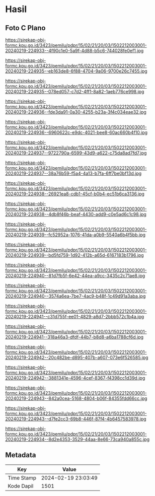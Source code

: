 # Hasil

## Foto C Plano

https://sirekap-obj-formc.kpu.go.id/3423/pemilu/pdpr/15/02/21/20/03/1502212003001-20240219-224933--4f90c1e0-5a9f-4d88-b5c6-744028fe0ef1.jpg

https://sirekap-obj-formc.kpu.go.id/3423/pemilu/pdpr/15/02/21/20/03/1502212003001-20240219-224935--eb163de8-6f88-4704-9a06-9700e26c7455.jpg

https://sirekap-obj-formc.kpu.go.id/3423/pemilu/pdpr/15/02/21/20/03/1502212003001-20240219-224935--078ed057-c7d2-4ff1-8a82-1aeb776ce998.jpg

https://sirekap-obj-formc.kpu.go.id/3423/pemilu/pdpr/15/02/21/20/03/1502212003001-20240219-224936--fde3da91-0a30-4255-b23a-3f4c034eae32.jpg

https://sirekap-obj-formc.kpu.go.id/3423/pemilu/pdpr/15/02/21/20/03/1502212003001-20240219-224936--6960622c-e9dc-4021-bee8-60ac660b4f10.jpg

https://sirekap-obj-formc.kpu.go.id/3423/pemilu/pdpr/15/02/21/20/03/1502212003001-20240219-224937--9722790a-6599-43d9-a622-c75da8ad7fd7.jpg

https://sirekap-obj-formc.kpu.go.id/3423/pemilu/pdpr/15/02/21/20/03/1502212003001-20240219-224937--38a76b59-f5a4-4a13-b7fa-6ff7be0bf13d.jpg

https://sirekap-obj-formc.kpu.go.id/3423/pemilu/pdpr/15/02/21/20/03/1502212003001-20240219-224938--26921ea8-cdb1-45cf-b0b4-ec51b6ca3136.jpg

https://sirekap-obj-formc.kpu.go.id/3423/pemilu/pdpr/15/02/21/20/03/1502212003001-20240219-224938--4db8f46b-beaf-4430-add9-c0e5ad6c1c98.jpg

https://sirekap-obj-formc.kpu.go.id/3423/pemilu/pdpr/15/02/21/20/03/1502212003001-20240219-224939--fc52952a-1076-41da-a0b9-5540a6b4f5bb.jpg

https://sirekap-obj-formc.kpu.go.id/3423/pemilu/pdpr/15/02/21/20/03/1502212003001-20240219-224939--bd5fd759-1d92-412b-a65d-6167183b1796.jpg

https://sirekap-obj-formc.kpu.go.id/3423/pemilu/pdpr/15/02/21/20/03/1502212003001-20240219-224940--81d7fb5f-6e42-44ea-a9cc-3435c2c71ae8.jpg

https://sirekap-obj-formc.kpu.go.id/3423/pemilu/pdpr/15/02/21/20/03/1502212003001-20240219-224940--3574a6ea-7be7-4ac9-b48f-1c49d91a3aba.jpg

https://sirekap-obj-formc.kpu.go.id/3423/pemilu/pdpr/15/02/21/20/03/1502212003001-20240219-224941--c31d755f-ee01-4829-a8d7-2bbb572c1b4a.jpg

https://sirekap-obj-formc.kpu.go.id/3423/pemilu/pdpr/15/02/21/20/03/1502212003001-20240219-224941--318a46a3-dfdf-44b7-b8d8-a6ba1788cf6d.jpg

https://sirekap-obj-formc.kpu.go.id/3423/pemilu/pdpr/15/02/21/20/03/1502212003001-20240219-224942--20c482be-d895-407b-a607-073e6f526585.jpg

https://sirekap-obj-formc.kpu.go.id/3423/pemilu/pdpr/15/02/21/20/03/1502212003001-20240219-224942--3881341e-4596-4cef-8367-f4398cc1d39d.jpg

https://sirekap-obj-formc.kpu.go.id/3423/pemilu/pdpr/15/02/21/20/03/1502212003001-20240219-224943--842a0cea-5168-4804-b06f-84355fdd66cc.jpg

https://sirekap-obj-formc.kpu.go.id/3423/pemilu/pdpr/15/02/21/20/03/1502212003001-20240219-224943--d7fe2cc3-69b8-446f-87f4-4b6457583978.jpg

https://sirekap-obj-formc.kpu.go.id/3423/pemilu/pdpr/15/02/21/20/03/1502212003001-20240219-224934--8d2e4353-3529-44aa-8e66-73ca940a855c.jpg


## Metadata

| Key        | Value               |
| ---------- | ------------------- |
| Time Stamp | 2024-02-19 23:03:49 |
| Kode Dapil | 1501                |



